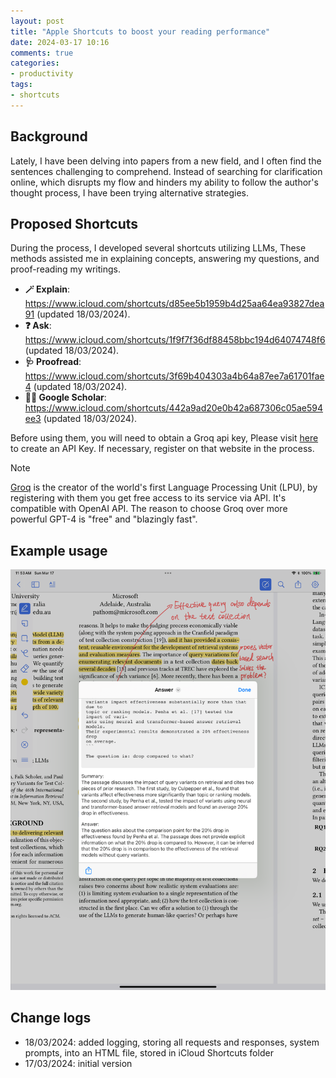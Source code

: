 ```yaml
---
layout: post
title: "Apple Shortcuts to boost your reading performance"
date: 2024-03-17 10:16
comments: true
categories:
- productivity
tags:
- shortcuts
---
```


## Background

Lately, I have been delving into papers from a new field, and I often find the sentences challenging to comprehend. Instead of searching for clarification online, which disrupts my flow and hinders my ability to follow the author's thought process, I have been trying alternative strategies.

## Proposed Shortcuts

During the process, I developed several shortcuts utilizing LLMs, These methods assisted me in explaining concepts, answering my questions, and proof-reading my writings.

- **🪄 Explain**: https://www.icloud.com/shortcuts/d85ee5b1959b4d25aa64ea93827dea91 (updated 18/03/2024).
- **❓ Ask**: https://www.icloud.com/shortcuts/1f9f7f36df88458bbc194d64074748f6 (updated 18/03/2024).
- **🩺 Proofread**: https://www.icloud.com/shortcuts/3f69b404303a4b64a87ee7a61701fae4 (updated 18/03/2024).
- **👩‍⚕️ Google Scholar**: https://www.icloud.com/shortcuts/442a9ad20e0b42a687306c05ae594ee3 (updated 18/03/2024).

Before using them, you will need to obtain a Groq api key, Please visit [here](https://console.groq.com/keys) to create an API Key. If necessary, register on that website in the process.

> [!NOTE]
> [Groq](https://groq.com/) is the creator of the world's first Language Processing Unit (LPU), by registering with them you get free access to its service via API. It's compatible with OpenAI API. The reason to choose Groq over more powerful GPT-4 is "free" and "blazingly fast".

## Example usage

![Example usage of shortcuts](/images/shortcuts/ask.png)

## Change logs

- 18/03/2024: added logging, storing all requests and responses, system prompts, into an HTML file, stored in iCloud Shortcuts folder
- 17/03/2024: initial version
